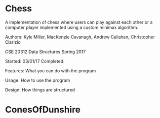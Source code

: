# Chess

A implementation of chess where users can play against each other or a computer 
player implemented using a custom minimax algorithm.

Authors: Kyle Miller, MacKenzie Cavanagh, Andrew Callahan, Christopher Clarizio

CSE 20312 Data Structures Spring 2017

Started: 03/01/17
Completed: 

Features: What you can do with the program

Usage: How to use the program

Design: How things are structured

# ConesOfDunshire
